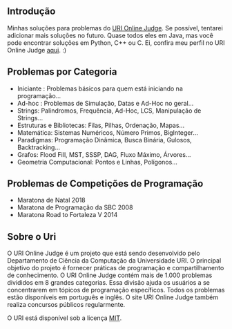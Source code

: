 ## Introdução

Minhas soluções para problemas do [URI Online Judge]. Se possível, tentarei adicionar mais soluções no futuro.
Quase todos eles em Java, mas você pode encontrar soluções em Python, C++ ou C. Ei, confira meu perfil no URI Online Judge [aqui]. :)

## Problemas por Categoria

 - Iniciante : Problemas básicos para quem está iniciando na programação...
 - Ad-hoc : Problemas de Simulação, Datas e Ad-Hoc no geral...
 - Strings: Palindromos, Frequência, Ad-Hoc, LCS, Manipulação de Strings...
 - Estruturas e Bibliotecas: Filas, Pilhas, Ordenação, Mapas...
 - Matemática: Sistemas Numéricos, Número Primos, BigInteger...
 - Paradigmas: Programação Dinâmica, Busca Binária, Gulosos, Backtracking...
 - Grafos: Flood Fill, MST, SSSP, DAG, Fluxo Máximo, Árvores...
 - Geometria Computacional: Pontos e Linhas, Polígonos...

## Problemas de Competições de Programação

  - Maratona de Natal 2018
  - Maratona de Programação da SBC 2008
  - Maratona Road to Fortaleza V 2014
  
## Sobre o Uri

O URI Online Judge é um projeto que está sendo desenvolvido pelo Departamento de Ciência da Computação da Universidade URI. 
O principal objetivo do projeto é fornecer práticas de programação e compartilhamento de conhecimento. 
O URI Online Judge contém mais de 1.000 problemas divididos em 8 grandes categorias.
Essa divisão ajuda os usuários a se concentrarem em tópicos de programação específicos. 
Todos os problemas estão disponíveis em português e inglês. 
O site URI Online Judge também realiza concursos públicos regularmente.

O URI está disponível sob a licença [MIT].

[URI Online Judge]: https://www.urionlinejudge.com.br/
[aqui]: https://www.urionlinejudge.com.br/judge/pt/profile/383035
[MIT]: https://opensource.org/licenses/mit-license.php
